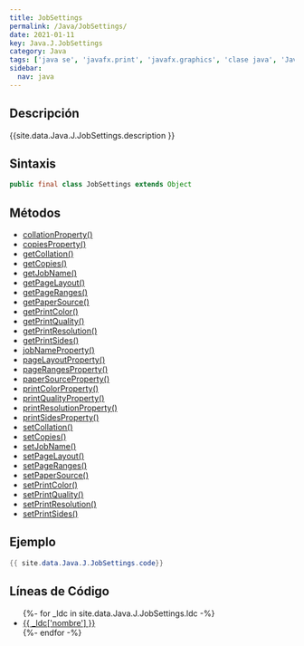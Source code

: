 ```yaml
---
title: JobSettings
permalink: /Java/JobSettings/
date: 2021-01-11
key: Java.J.JobSettings
category: Java
tags: ['java se', 'javafx.print', 'javafx.graphics', 'clase java', 'JavaFX 8.0']
sidebar: 
  nav: java
---
```


## Descripción
{{site.data.Java.J.JobSettings.description }}

## Sintaxis
~~~java
public final class JobSettings extends Object
~~~

## Métodos
* [collationProperty()](/Java/JobSettings/collationProperty)
* [copiesProperty()](/Java/JobSettings/copiesProperty)
* [getCollation()](/Java/JobSettings/getCollation)
* [getCopies()](/Java/JobSettings/getCopies)
* [getJobName()](/Java/JobSettings/getJobName)
* [getPageLayout()](/Java/JobSettings/getPageLayout)
* [getPageRanges()](/Java/JobSettings/getPageRanges)
* [getPaperSource()](/Java/JobSettings/getPaperSource)
* [getPrintColor()](/Java/JobSettings/getPrintColor)
* [getPrintQuality()](/Java/JobSettings/getPrintQuality)
* [getPrintResolution()](/Java/JobSettings/getPrintResolution)
* [getPrintSides()](/Java/JobSettings/getPrintSides)
* [jobNameProperty()](/Java/JobSettings/jobNameProperty)
* [pageLayoutProperty()](/Java/JobSettings/pageLayoutProperty)
* [pageRangesProperty()](/Java/JobSettings/pageRangesProperty)
* [paperSourceProperty()](/Java/JobSettings/paperSourceProperty)
* [printColorProperty()](/Java/JobSettings/printColorProperty)
* [printQualityProperty()](/Java/JobSettings/printQualityProperty)
* [printResolutionProperty()](/Java/JobSettings/printResolutionProperty)
* [printSidesProperty()](/Java/JobSettings/printSidesProperty)
* [setCollation()](/Java/JobSettings/setCollation)
* [setCopies()](/Java/JobSettings/setCopies)
* [setJobName()](/Java/JobSettings/setJobName)
* [setPageLayout()](/Java/JobSettings/setPageLayout)
* [setPageRanges()](/Java/JobSettings/setPageRanges)
* [setPaperSource()](/Java/JobSettings/setPaperSource)
* [setPrintColor()](/Java/JobSettings/setPrintColor)
* [setPrintQuality()](/Java/JobSettings/setPrintQuality)
* [setPrintResolution()](/Java/JobSettings/setPrintResolution)
* [setPrintSides()](/Java/JobSettings/setPrintSides)

## Ejemplo
~~~java
{{ site.data.Java.J.JobSettings.code}}
~~~

## Líneas de Código
<ul>
{%- for _ldc in site.data.Java.J.JobSettings.ldc -%}
   <li>
       <a href="{{_ldc['url'] }}">{{ _ldc['nombre'] }}</a>
   </li>
{%- endfor -%}
</ul>
